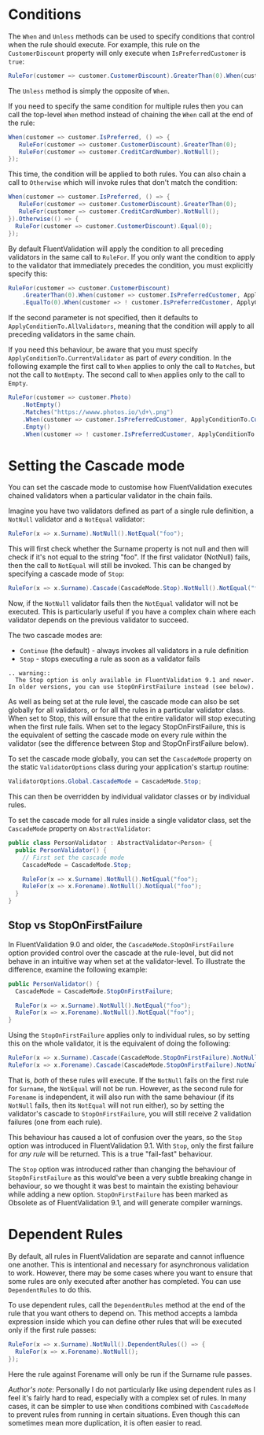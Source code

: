 # Conditions

The `When` and `Unless` methods can be used to specify conditions that control when the rule should execute. For example, this rule on the `CustomerDiscount` property will only execute when `IsPreferredCustomer` is `true`:

```csharp
RuleFor(customer => customer.CustomerDiscount).GreaterThan(0).When(customer => customer.IsPreferredCustomer);
```

The `Unless` method is simply the opposite of `When`.

If you need to specify the same condition for multiple rules then you can call the top-level `When` method instead of chaining the `When` call at the end of the rule:

```csharp
When(customer => customer.IsPreferred, () => {
   RuleFor(customer => customer.CustomerDiscount).GreaterThan(0);
   RuleFor(customer => customer.CreditCardNumber).NotNull();
});
```

This time, the condition will be applied to both rules. You can also chain a call to `Otherwise` which will invoke rules that don't match the condition:

```csharp
When(customer => customer.IsPreferred, () => {
   RuleFor(customer => customer.CustomerDiscount).GreaterThan(0);
   RuleFor(customer => customer.CreditCardNumber).NotNull();
}).Otherwise(() => {
  RuleFor(customer => customer.CustomerDiscount).Equal(0);
});
```

By default FluentValidation will apply the condition to all preceding validators in the same call to `RuleFor`. If you only want the condition to apply to the validator that immediately precedes the condition, you must explicitly specify this:

```csharp
RuleFor(customer => customer.CustomerDiscount)
    .GreaterThan(0).When(customer => customer.IsPreferredCustomer, ApplyConditionTo.CurrentValidator)
    .EqualTo(0).When(customer => ! customer.IsPreferredCustomer, ApplyConditionTo.CurrentValidator);
```

If the second parameter is not specified, then it defaults to `ApplyConditionTo.AllValidators`, meaning that the condition will apply to all preceding validators in the same chain.

If you need this behaviour, be aware that you must specify `ApplyConditionTo.CurrentValidator` as part of *every* condition. In the following example the first call to `When` applies to only the call to `Matches`, but not the call to `NotEmpty`. The second call to `When` applies only to the call to `Empty`.

```csharp
RuleFor(customer => customer.Photo)
    .NotEmpty()
    .Matches("https://wwww.photos.io/\d+\.png")
    .When(customer => customer.IsPreferredCustomer, ApplyConditionTo.CurrentValidator)
    .Empty()
    .When(customer => ! customer.IsPreferredCustomer, ApplyConditionTo.CurrentValidator);
```


# Setting the Cascade mode

You can set the cascade mode to customise how FluentValidation executes chained validators when a particular validator in the chain fails.

Imagine you have two validators defined as part of a single rule definition, a `NotNull` validator and a `NotEqual` validator:

```csharp
RuleFor(x => x.Surname).NotNull().NotEqual("foo");
```

This will first check whether the Surname property is not null and then will check if it's not equal to the string "foo". If the first validator (NotNull) fails, then the call to `NotEqual` will still be invoked. This can be changed by specifying a cascade mode of `Stop`:

```csharp
RuleFor(x => x.Surname).Cascade(CascadeMode.Stop).NotNull().NotEqual("foo");
```

Now, if the `NotNull` validator fails then the `NotEqual` validator will not be executed. This is particularly useful if you have a complex chain where each validator depends on the previous validator to succeed.

The two cascade modes are:
- `Continue` (the default) - always invokes all validators in a rule definition
- `Stop` - stops executing a rule as soon as a validator fails

```eval_rst
.. warning::
  The Stop option is only available in FluentValidation 9.1 and newer. In older versions, you can use StopOnFirstFailure instead (see below).
```

As well as being set at the rule level, the cascade mode can also be set globally for all validators, or for all the rules in a particular validator class. When set to Stop, this will ensure that the entire validator will stop executing when the first rule fails. When set to the legacy StopOnFirstFailure, this is the equivalent of setting the cascade mode on every rule within the validator (see the difference between Stop and StopOnFirstFailure below).

To set the cascade mode globally, you can set the `CascadeMode` property on the static `ValidatorOptions` class during your application's startup routine:

```csharp
ValidatorOptions.Global.CascadeMode = CascadeMode.Stop;
```

This can then be overridden by individual validator classes or by individual rules.

To set the cascade mode for all rules inside a single validator class, set the `CascadeMode` property on `AbstractValidator`:

```csharp
public class PersonValidator : AbstractValidator<Person> {
  public PersonValidator() {
    // First set the cascade mode
    CascadeMode = CascadeMode.Stop;

    RuleFor(x => x.Surname).NotNull().NotEqual("foo");
    RuleFor(x => x.Forename).NotNull().NotEqual("foo");
  }
}
```

## Stop vs StopOnFirstFailure

In FluentValidation 9.0 and older, the `CascadeMode.StopOnFirstFailure` option provided control over the cascade at the rule-level, but did not behave in an intuitive way when set at the validator-level. To illustrate the difference, examine the following example:

```csharp
public PersonValidator() {
  CascadeMode = CascadeMode.StopOnFirstFailure;

  RuleFor(x => x.Surname).NotNull().NotEqual("foo");
  RuleFor(x => x.Forename).NotNull().NotEqual("foo");
}
```

Using the `StopOnFirstFailure` applies only to individual rules, so by setting this on the whole validator, it is the equivalent of doing the following:

```csharp
RuleFor(x => x.Surname).Cascade(CascadeMode.StopOnFirstFailure).NotNull().NotEqual("foo");
RuleFor(x => x.Forename).Cascade(CascadeMode.StopOnFirstFailure).NotNull().NotEqual("foo");
```

That is, *both* of these rules will execute. If the `NotNull` fails on the first rule for `Surname`, the `NotEqual` will not be run. However, as the second rule for `Forename` is independent, it will also run with the same behaviour (if its `NotNull` fails, then its `NotEqual` will not run either), so by setting the validator's cascade to `StopOnFirstFailure`, you will still receive 2 validation failures (one from each rule).

This behaviour has caused a lot of confusion over the years, so the `Stop` option was introduced in FluentValidation 9.1. With `Stop`, only the first failure for *any rule* will be returned. This is a true "fail-fast" behaviour.

The `Stop` option was introduced rather than changing the behaviour of `StopOnFirstFailure` as this would've been a very subtle breaking change in behaviour, so we thought it was best to maintain the existing behaviour while adding a new option. `StopOnFirstFailure` has been marked as Obsolete as of FluentValidation 9.1, and will generate compiler warnings.

# Dependent Rules

By default, all rules in FluentValidation are separate and cannot influence one another. This is intentional and necessary for asynchronous validation to work. However, there may be some cases where you want to ensure that some rules are only executed after another has completed. You can use `DependentRules` to do this.

To use dependent rules, call the `DependentRules` method at the end of the rule that you want others to depend on. This method accepts a lambda expression inside which you can define other rules that will be executed only if the first rule passes:

```csharp
RuleFor(x => x.Surname).NotNull().DependentRules(() => {
  RuleFor(x => x.Forename).NotNull();
});
```

Here the rule against Forename will only be run if the Surname rule passes.

_Author's note_: Personally I do not particularly like using dependent rules as I feel it's fairly hard to read, especially with a complex set of rules. In many cases, it can be simpler to use `When` conditions combined with `CascadeMode` to prevent rules from running in certain situations. Even though this can sometimes mean more duplication, it is often easier to read.
